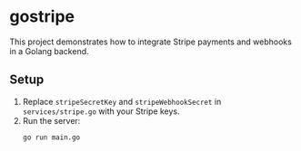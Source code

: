 # gostripe

This project demonstrates how to integrate Stripe payments and webhooks in a Golang backend.

## Setup
1. Replace `stripeSecretKey` and `stripeWebhookSecret` in `services/stripe.go` with your Stripe keys.
2. Run the server:
   ```bash
   go run main.go